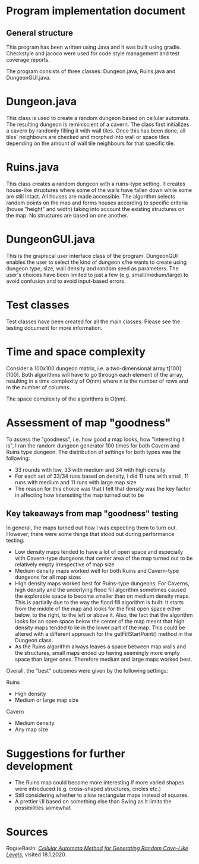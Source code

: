 # Program implementation document

## General structure

This program has been written using Java and it was built using gradle. Checkstyle and jacoco were used for code style management and test coverage reports.

The program consists of three classes: Dungeon.java, Ruins.java and DungeonGUI.java.

# Dungeon.java

This class is used to create a random dungeon based on cellular automata. The resulting dungeon is reminiscient of a cavern. The class first initializes a cavern by randomly filling it with wall tiles. Once this has been done, all tiles' neighbours are checked and morphed into wall or space tiles depending on the amount of wall tile neighbours for that specific tile.

# Ruins.java

This class creates a random dungeon with a ruins-type setting. It creates house-like structures where some of the walls have fallen down while some are still intact. All houses are made accessible. The algorithm selects random points on the map and forms houses according to specific criteria (house "height" and width) taking into account the existing structures on the map. No structures are based on one another.

# DungeonGUI.java

This is the graphical user interface class of the program. DungeonGUI enables the user to select the kind of dungeon s/he wants to create using dungeon type, size, wall density and random seed as parameters. The user's choices have been limited to just a few (e.g. small/medium/large) to avoid confusion and to avoid input-based errors. 

# Test classes

Test classes have been created for all the main classes. Please see the testing document for more information.

# Time and space complexity

Consider a 100x100 dungeon matrix, i.e. a two-dimensional array t[100][100]. Both algorithms will have to go through each element of the array, resulting in a time complexity of O(nm) where n is the number of rows and m the number of columns. 

The space complexity of the algorithms is O(nm).

# Assessment of map "goodness"

To assess the "goodness", i.e. how good a map looks, how "interesting it is", I ran the random dungeon generator 100 times for both Cavern and Ruins type dungeon. The distribution of settings for both types was the following:
* 33 rounds with low, 33 with medium and 34 with high density
* For each set of 33/34 runs based on density, I did 11 runs with small, 11 runs with medium and 11 runs with large map size
* The reason for this choice was that I felt that density was the key factor in affecting how interesting the map turned out to be

## Key takeaways from map "goodness" testing

In general, the maps turned out how I was expecting them to turn out. However, there were some things that stood out during performance testing:
* Low density maps tended to have a lot of open space and especially with Cavern-type dungeons that center area of the map turned out to be relatively empty irrespective of map size
* Medium density maps worked well for both Ruins and Cavern-type dungeons for all map sizes
* High density maps worked best for Ruins-type dungeons. For Caverns, high density and the underlying flood fill algorithm sometimes caused the explorable space to become smaller than on medium density maps. This is partially due to the way the flood fill algorithm is built: It starts from the middle of the map and looks for the first open space either below, to the right, to the left or above it. Also, the fact that the algorithm looks for an open space below the center of the map meant that high density maps tended to lie in the lower part of the map. This could be altered with a different approach for the getFillStartPoint() method in the Dungeon class.
* As the Ruins algorithm always leaves a space between map walls and the structures, small maps ended up having seemingly more empty space than larger ones. Therefore medium and large maps worked best.

Overall, the "best" outcomes were given by the following settings:

Ruins
* High density
* Medium or large map size

Cavern
* Medium density
* Any map size

# Suggestions for further development

* The Ruins map could become more interesting if more varied shapes were introduced (e.g. cross-shaped structures, circles etc.)
* Still considering whether to allow rectangular maps instead of squares.
* A prettier UI based on something else than Swing as it limits the possibilities somewhat

# Sources

RogueBasin: [_Cellular Automata Method for Generating Random Cave-Like Levels_](http://www.roguebasin.com/index.php?title=Cellular_Automata_Method_for_Generating_Random_Cave-Like_Levels), visited 18.1.2020.







